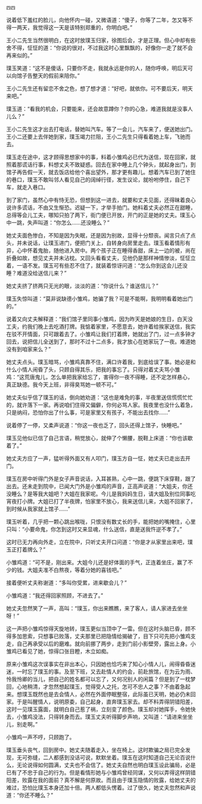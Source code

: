     四四 

   说着低下羞红的脸儿，向他怀内一碰，又微语道：“傻子，你等了二年，怎又等不得一两天，我觉得这一天是该特别郑重的，你明白吧。”

   王小二先生当然很明白，在这时放璞玉归家，徐图后会，才是正理。但心中却有些舍不得，怔怔的道：“你说的很对，不过我这时心里飘飘的，好像你一走了就不会再来似的。”

   璞玉笑道：“这不是傻话，只要你不走，我就永远是你的人，随你呼唤，明后天可以向馆子告整天的假前来陪你。”

   王小二先生还有留恋不舍之色，想了想才道：“好吧，就依你。可不要后天，明天来吧。”

   璞玉道：“看我的机会，只要能来，还会故意蹲你？你的心急，难道我就是没事人儿么？”

   王小二先生这才出去打电话，替她叫汽车。等了一会儿，汽车来了，便送她出门。王小二还要上去伴她到家，璞玉竭力拦阻，王小二先生只得看着她上车，飞驰而去。

   璞玉走在途中，这才顾得思想家中的事，料着小雏鸡必已代为送信，现在回家，就照着那谎话行事，料想丈夫不致疑惑。回去在家中睡上几个钟头，就起身出门，到馆子再告假一天，就去饭店给他个喜出望外，那才更有趣儿。想着汽车已到了她住的巷口，璞玉不敢叫邻人看见自己的阔绰行径，发生议论，就吩咐停住，自己下车，就走入巷口。

   到了家门，虽然心中有恃无恐，但想到这一进去，就要和丈夫见面，还得昧着良心说许多谎话，不由又生惭恐。迟疑一下，才举手拍门。她料着丈夫必然正在甜睡，总得等会儿工夫，哪知只拍了两下，街门便已开放，开门的正是她的丈夫。璞玉心中一跳，失声叫道：“你怎么……还没睡么？”

   她丈夫面色惨白，不知是因为失眠，还是因为别故，显得十分颓丧。闻言只点了点头，并未说话，让璞玉进门，便把门关上，自转身向房里走去。璞玉看着情形有异，心中怀着鬼胎，随他进入房中。两个孩子正在睡得香甜，床上一边的被，尚在折叠如故，想见丈夫并未沾枕。又回头看看丈夫，见他仍是那样神情惨淡，怔怔立着，一语不发。璞玉可有些忍不住了，就装着惊讶问道：“怎么你到这会儿还没睡？难道没给送信儿来？”

   她丈夫挤了挤两只无光的眼，淡淡的道：“你说什么？谁送信儿？”

   璞玉失惊叫道：“莫非说缺德小雏鸡，她骗了我？可是不能啊，我明明看着她出门的。”

   说着又向丈夫解释道：“我们馆子里同事小雏鸡，因为昨天是她娘的生日，白天没工夫，约我们晚上去吃酒打牌。我惦着家里，不愿意去，她许着给挨家送信，我实在驳不开情面，只可跟着去了。小雏鸡让我们打着牌，她就出了门，过一点多钟才回去，说把信儿全送到了，那时不过十二点多，我才放心在她家玩了一夜。难道她没有到咱家来么？”

   她丈夫点头。璞玉暗骂，小雏鸡真靠不住，满口许着我，到底给误了事。她必是和什么小情人闹昏了头，只顾自得其乐，把我的事忘了。只得对着丈夫骂小雏鸡：“这荒唐鬼儿，怎么单把我家给忘了，害得你一夜不得睡，还不定怎样悬心，真正缺德。我今天上班，非得臭骂她一顿不可。”

   她丈夫似乎信了璞玉的话，倒向她劝道：“这也是难免的事，半夜里送信慌慌忙忙的，就许落下一家。再说咱们住得又偏僻，你何必骂人家。我夜里也没什么着急，只是纳闷，恐怕你出了什么事，可是家里又有孩子，不能出去找你……”

   说着停了一停，又柔声说道：“你这一夜也乏了，回头还得上馆子，快睡吧。”

   璞玉见他似已信了自己言语，稍觉放心，就伸了个懒腰，脱鞋上床道：“你也该歇着了。”

   她丈夫方应了一声，猛听得外面又有人叩门，璞玉方自一怔，她丈夫已走出去开门。

   璞玉在房中听得门外是女子声音说话，入耳甚熟，心中一跳，便跳下床穿鞋，跟了出去。还未走到院中，已闻大门外是小雏鸡的声音，正高声说道：“大姐夫，你还没睡么？是等我大姐吧？大姐在我家呢。今儿是我妈妈生日，请大姐及别位同事吃宵夜打小牌。大姐已打了半夜牌，怕家里不放心，我来送信儿来，大姐不回家了，到时候从我家就上馆子……”

   璞玉听着，几乎把一颗心跳出喉咙，只恨没有数丈长的手，能把她的嘴掩住，心里只叫：“小要命鬼，你怎到这时又来显魂，什么送信，直是送我忤逆不孝了。”

   这时已无力再向外走，立在院中，只听丈夫开口问道：“你是才从家里出来吧，璞玉正打着牌么？”

   小雏鸡道：“可不是，刚出来。大姐今儿还是好体面的手气，正连着坐庄，赢了不少的钱。大姐夫准不白熬夜，等着分她的喜钱吧。”

   接着便听丈夫称谢道：“多叫你受累，进来歇会儿？”

   小雏鸡道：“我还得回家照顾，不进去了。”

   她丈夫忽然笑了一声，高叫：“璞玉，你出来瞧瞧，来了客人，请人家进去坐坐呀！”

   这一声把小雏鸡惊得天旋地转，璞玉更似当顶中了一雷。但在这时头脑已昏，顾不得多加思索，只想事已败落，丈夫那里已把隐情给揭破了，目下只可先把小雏鸡支走，自己再承受以后的磨难。就向前挪了两步，走到门前小影壁旁，露出上身。小雏鸡已看见了她，惊得口张目瞪，木立如痴。

   原来小雏鸡这次误事实在非出本心，只因她也恰巧来了知心小情人儿，闹得昏昏迷迷，一时忘了璞玉的事。及至下班，又去赴情人的约会，前赴旅馆，在为云为雨、怜我怜卿的当儿，把自己的姓名都可以忘了，又何况别人的闲篇？但是到了一枕梦回，心地稍清，才忽然想起璞玉，觉得受人之托，怎可不忠人之事？不由着急起来。想璞玉既然也是去会情人，必然在外面停眠整宿，此际虽已天明，她必仍未回家。于是叫醒情人，说明原委，自己起身，直奔璞玉家去。却不料弄得阴错阳差，这时一见璞玉露面，就明白自己惹了祸，立刻变了颜色。璞玉却对她挥手，令她快去，小雏鸡没法，只得转身而去。璞玉丈夫听得脚步声响，又叫道：“请进来坐坐儿，别走啊。”

   小雏鸡一声不哼，只顾跑了。

   璞玉垂头丧气，回到房中。她丈夫随着走入，坐在椅上。这时欺骗之局已完全发现，无可弥缝，二人都感到没话可说，默默坐着。璞玉在这时知道自己无论百说什么，无论说得如何圆满，丈夫也不会信了。她丈夫自然也明白璞玉设此骗局，必是已有了不忠于自己的行为。但是看情形她与小雏鸡曾经同谋，又何以弄得这样阴错阳差，败露在我的面前？真不解是何原故。而且由于璞玉隐情的败露，给她丈夫的难过，恐怕比璞玉本身还加十倍。两人都低头愣着。过了很久，她丈夫忽然和声说道：“你还不睡么？”

